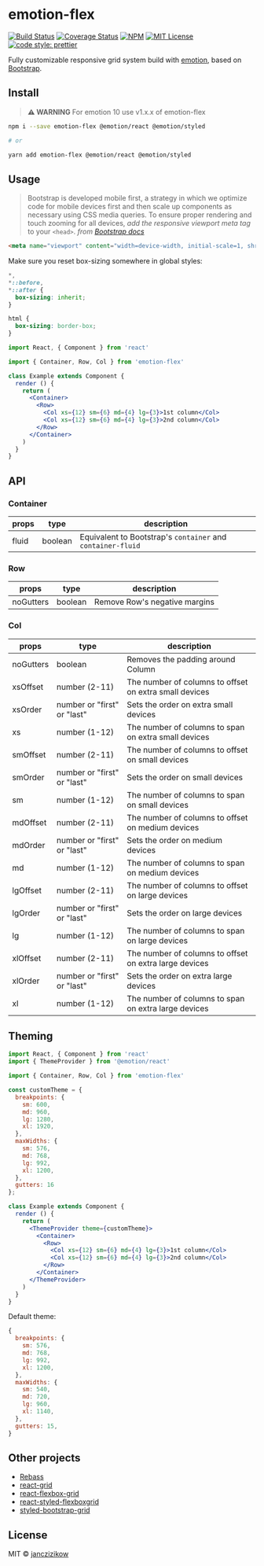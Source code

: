 # emotion-flex

>

[![Build Status](https://img.shields.io/travis/janczizikow/emotion-flex.svg?style=flat-square)](https://travis-ci.org/janczizikow/emotion-flex)
[![Coverage Status](https://img.shields.io/coveralls/github/janczizikow/emotion-flex/master.svg?style=flat-square)](https://coveralls.io/github/janczizikow/emotion-flex?branch=master)
[![NPM](https://img.shields.io/npm/v/emotion-flex.svg?style=flat-square)](https://www.npmjs.com/package/emotion-flex)
[![MIT License](https://img.shields.io/npm/l/downshift.svg?style=flat-square)](https://github.com/janczizikow/emotion-flex/blob/master/LICENSE)
[![code style: prettier](https://img.shields.io/badge/code_style-prettier-ff69b4.svg?style=flat-square)](https://github.com/prettier/prettier)


Fully customizable responsive grid system build with [emotion](https://emotion.sh/), based on [Bootstrap](https://getbootstrap.com/).

## Install

> **⚠ WARNING**
> For emotion 10 use v1.x.x of emotion-flex

```bash
npm i --save emotion-flex @emotion/react @emotion/styled

# or

yarn add emotion-flex @emotion/react @emotion/styled
```

## Usage

> Bootstrap is developed mobile first, a strategy in which we optimize code for mobile devices first and then scale up components as necessary using CSS media queries. To ensure proper rendering and touch zooming for all devices, *add the responsive viewport meta tag* to your `<head>`.
> *from [Bootstrap docs](https://getbootstrap.com/docs/4.3/getting-started/introduction/#responsive-meta-tag)*

```html
<meta name="viewport" content="width=device-width, initial-scale=1, shrink-to-fit=no">
```

Make sure you reset box-sizing somewhere in global styles:

```css
*,
*::before,
*::after {
  box-sizing: inherit;
}

html {
  box-sizing: border-box;
}
```

```jsx
import React, { Component } from 'react'

import { Container, Row, Col } from 'emotion-flex'

class Example extends Component {
  render () {
    return (
      <Container>
        <Row>
          <Col xs={12} sm={6} md={4} lg={3}>1st column</Col>
          <Col xs={12} sm={6} md={4} lg={3}>2nd column</Col>
        </Row>
      </Container>
    )
  }
}
```

## API

### Container

| props | type    | description                                                 |
| ----- | ------- | ----------------------------------------------------------- |
| fluid | boolean | Equivalent to Bootstrap's `container` and `container-fluid` |


### Row

| props     | type    | description                   |
| --------- | ------- | ----------------------------- |
| noGutters | boolean | Remove Row's negative margins |

### Col

| props     | type                        | description                                            |
| --------- | --------------------------- | ------------------------------------------------------ |
| noGutters | boolean                     | Removes the padding around Column                      |
| xsOffset  | number (2-11)               | The number of columns to offset on extra small devices |
| xsOrder   | number or "first" or "last" | Sets the order on extra small devices                  |
| xs        | number (1-12)               | The number of columns to span on extra small devices   |
| smOffset  | number (2-11)               | The number of columns to offset on small devices       |
| smOrder   | number or "first" or "last" | Sets the order on small devices                        |
| sm        | number (1-12)               | The number of columns to span on small devices         |
| mdOffset  | number (2-11)               | The number of columns to offset on medium devices      |
| mdOrder   | number or "first" or "last" | Sets the order on medium devices                       |
| md        | number (1-12)               | The number of columns to span on medium devices        |
| lgOffset  | number (2-11)               | The number of columns to offset on large devices       |
| lgOrder   | number or "first" or "last" | Sets the order on large devices                        |
| lg        | number (1-12)               | The number of columns to span on large devices         |
| xlOffset  | number (2-11)               | The number of columns to offset on extra large devices |
| xlOrder   | number or "first" or "last" | Sets the order on extra large devices                  |
| xl        | number (1-12)               | The number of columns to span on extra large devices   |

## Theming

```jsx
import React, { Component } from 'react'
import { ThemeProvider } from '@emotion/react'

import { Container, Row, Col } from 'emotion-flex'

const customTheme = {
  breakpoints: {
    sm: 600,
    md: 960,
    lg: 1280,
    xl: 1920,
  },
  maxWidths: {
    sm: 576,
    md: 768,
    lg: 992,
    xl: 1200,
  },
  gutters: 16
};

class Example extends Component {
  render () {
    return (
      <ThemeProvider theme={customTheme}>
        <Container>
          <Row>
            <Col xs={12} sm={6} md={4} lg={3}>1st column</Col>
            <Col xs={12} sm={6} md={4} lg={3}>2nd column</Col>
          </Row>
        </Container>
      </ThemeProvider>
    )
  }
}
```

Default theme:

```js
{
  breakpoints: {
    sm: 576,
    md: 768,
    lg: 992,
    xl: 1200,
  },
  maxWidths: {
    sm: 540,
    md: 720,
    lg: 960,
    xl: 1140,
  },
  gutters: 15,
}
```

## Other projects

- [Rebass](https://github.com/rebassjs/rebass)
- [react-grid](https://github.com/wangzuo/react-grid)
- [react-flexbox-grid](https://github.com/roylee0704/react-flexbox-grid)
- [react-styled-flexboxgrid](https://github.com/LoicMahieu/react-styled-flexboxgrid)
- [styled-bootstrap-grid](https://github.com/dragma/styled-bootstrap-grid)

## License

MIT © [janczizikow](https://github.com/janczizikow)